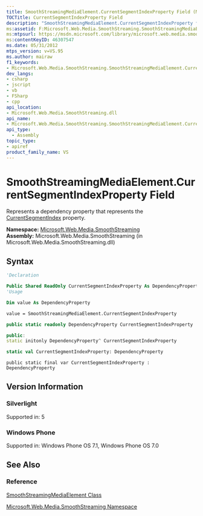 ```yaml
---
title: SmoothStreamingMediaElement.CurrentSegmentIndexProperty Field (Microsoft.Web.Media.SmoothStreaming)
TOCTitle: CurrentSegmentIndexProperty Field
description: "SmoothStreamingMediaElement.CurrentSegmentIndexProperty field represents a dependency property that represents the CurrentSegmentIndex property."
ms:assetid: F:Microsoft.Web.Media.SmoothStreaming.SmoothStreamingMediaElement.CurrentSegmentIndexProperty
ms:mtpsurl: https://msdn.microsoft.com/library/microsoft.web.media.smoothstreaming.smoothstreamingmediaelement.currentsegmentindexproperty(v=VS.95)
ms:contentKeyID: 46307547
ms.date: 05/31/2012
mtps_version: v=VS.95
ms.author: mairaw
f1_keywords:
- Microsoft.Web.Media.SmoothStreaming.SmoothStreamingMediaElement.CurrentSegmentIndexProperty
dev_langs:
- csharp
- jscript
- vb
- FSharp
- cpp
api_location:
- Microsoft.Web.Media.SmoothStreaming.dll
api_name:
- Microsoft.Web.Media.SmoothStreaming.SmoothStreamingMediaElement.CurrentSegmentIndexProperty
api_type:
  - Assembly
topic_type:
- apiref
product_family_name: VS
---
```


# SmoothStreamingMediaElement.CurrentSegmentIndexProperty Field

Represents a dependency property that represents the [CurrentSegmentIndex](smoothstreamingmediaelement-currentsegmentindex-property-microsoft-web-media-smoothstreaming_1.md) property.

**Namespace:**  [Microsoft.Web.Media.SmoothStreaming](microsoft-web-media-smoothstreaming-namespace_1.md)  
**Assembly:**  Microsoft.Web.Media.SmoothStreaming (in Microsoft.Web.Media.SmoothStreaming.dll)

## Syntax

```vb
'Declaration

Public Shared ReadOnly CurrentSegmentIndexProperty As DependencyProperty
'Usage

Dim value As DependencyProperty

value = SmoothStreamingMediaElement.CurrentSegmentIndexProperty
```

```csharp
public static readonly DependencyProperty CurrentSegmentIndexProperty
```

```cpp
public:
static initonly DependencyProperty^ CurrentSegmentIndexProperty
```

``` fsharp
static val CurrentSegmentIndexProperty: DependencyProperty
```

```jscript
public static final var CurrentSegmentIndexProperty : DependencyProperty
```

## Version Information

### Silverlight

Supported in: 5  

### Windows Phone

Supported in: Windows Phone OS 7.1, Windows Phone OS 7.0  

## See Also

### Reference

[SmoothStreamingMediaElement Class](smoothstreamingmediaelement-class-microsoft-web-media-smoothstreaming_1.md)

[Microsoft.Web.Media.SmoothStreaming Namespace](microsoft-web-media-smoothstreaming-namespace_1.md)
